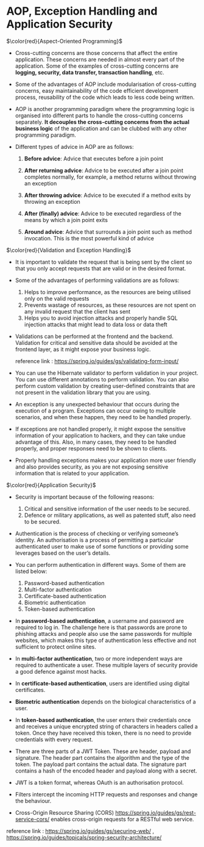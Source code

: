 # AOP, Exception Handling and Application Security

$\color{red}{Aspect-Oriented Programming}$

- Cross-cutting concerns are those concerns that affect the entire application. These concerns are needed in almost every part of the application. Some of the examples of cross-cutting concerns are **logging, security, data transfer, transaction handling**, etc.

- Some of the advantages of AOP include modularisation of cross-cutting concerns, easy maintainability of the code efficient development process, reusability of the code which leads to less code being written.

- AOP is another programming paradigm where the programming logic is organised into different parts to handle the cross-cutting concerns separately. **It decouples the cross-cutting concerns from the actual business logic** of the application and can be clubbed with any other programming paradigm.

- Different types of advice in AOP are as follows:

  1. **Before advice**: Advice that executes before a join point

  2. **After returning advice**: Advice to be executed after a join point completes normally, for example, a method returns without throwing an exception

  3. **After throwing advice**: Advice to be executed if a method exits by throwing an exception

  4. **After (finally) advice**: Advice to be executed regardless of the means by which a join point exits

  5. **Around advice**: Advice that surrounds a join point such as method invocation. This is the most powerful kind of advice

$\color{red}{Validation and Exception Handling}$

- It is important to validate the request that is being sent by the client so that you only accept requests that are valid or in the desired format.

- Some of the advantages of performing validations are as follows:

  1. Helps to improve performance, as the resources are being utilised only on the valid requests
  2. Prevents wastage of resources, as these resources are not spent on any invalid request that the client has sent
  3. Helps you to avoid injection attacks and properly handle SQL injection attacks that might lead to data loss or data theft
  
- Validations can be performed at the frontend and the backend. Validation for critical and sensitive data should be avoided at the frontend layer, as it might expose your business logic.  

  reference link : https://spring.io/guides/gs/validating-form-input/ 

- You can use the Hibernate validator to perform validation in your project. You can use different annotations to perform validation. You can also perform custom validation by creating user-defined constraints that are not present in the validation library that you are using.

- An exception is any unexpected behaviour that occurs during the execution of a program. Exceptions can occur owing to multiple scenarios, and when these happen, they need to be handled properly. 

- If exceptions are not handled properly, it might expose the sensitive information of your application to hackers, and they can take undue advantage of this. Also, in many cases, they need to be handled properly, and proper responses need to be shown to clients. 

- Properly handling exceptions makes your application more user friendly and also provides security, as you are not exposing sensitive information that is related to your application.

$\color{red}{Application Security}$

- Security is important because of the following reasons:
  1. Critical and sensitive information of the user needs to be secured.
  2. Defence or military applications, as well as patented stuff, also need to be secured.
  
- Authentication is the process of checking or verifying someone’s identity. An authorisation is a process of permitting a particular authenticated user to make use of some functions or providing some leverages based on the user’s details. 

- You can perform authentication in different ways. Some of them are listed below:
    1. Password-based authentication
    2. Multi-factor authentication
    3. Certificate-based authentication
    4. Biometric authentication
    5. Token-based authentication
    
- In **password-based authentication**, a username and password are required to log in. The challenge here is that passwords are prone to phishing attacks and people also use the same passwords for multiple websites, which makes this type of authentication less effective and not sufficient to protect online sites.

- In **multi-factor authentication**, two or more independent ways are required to authenticate a user. These multiple layers of security provide a good defence against most hacks.

- In **certificate-based authentication**, users are identified using digital certificates. 

- **Biometric authentication** depends on the biological characteristics of a user.

- In **token-based authentication**, the user enters their credentials once and receives a unique encrypted string of characters in headers called a token. Once they have received this token, there is no need to provide credentials with every request.

- There are three parts of a JWT Token. These are header, payload and signature. The header part contains the algorithm and the type of the token. The payload part contains the actual data. The signature part contains a hash of the encoded header and payload along with a secret.

- JWT is a token format, whereas OAuth is an authorisation protocol.

- Filters intercept the incoming HTTP requests and responses and change the behaviour.

- Cross-Origin Resource Sharing (CORS) https://spring.io/guides/gs/rest-service-cors/ enables cross-origin requests for a RESTful web service. 

reference link : https://spring.io/guides/gs/securing-web/ , https://spring.io/guides/topicals/spring-security-architecture/
